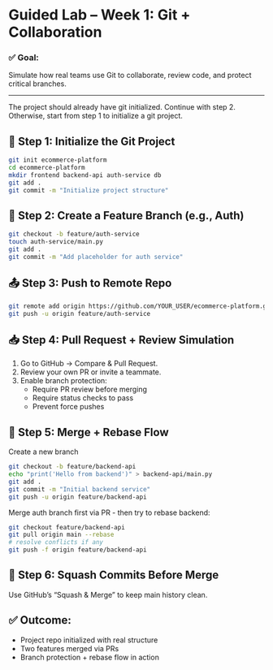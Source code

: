 # Guided Lab – Week 1: Git + Collaboration

### ✅ Goal:
Simulate how real teams use Git to collaborate, review code, and protect critical branches.

---
The project should already have git initialized. Continue with step 2. Otherwise, start from step 1 to initialize a git project.

## 🧪 Step 1: Initialize the Git Project

```bash
git init ecommerce-platform
cd ecommerce-platform
mkdir frontend backend-api auth-service db
git add .
git commit -m "Initialize project structure" 
```

## 🔀 Step 2: Create a Feature Branch (e.g., Auth)
```bash
git checkout -b feature/auth-service
touch auth-service/main.py
git add .
git commit -m "Add placeholder for auth service"
```

## 📤 Step 3: Push to Remote Repo
```bash
git remote add origin https://github.com/YOUR_USER/ecommerce-platform.git
git push -u origin feature/auth-service
```

## 📥 Step 4: Pull Request + Review Simulation
1. Go to GitHub → Compare & Pull Request.
2. Review your own PR or invite a teammate.
3. Enable branch protection:
   - Require PR review before merging
   - Require status checks to pass
   - Prevent force pushes

## 🔁 Step 5: Merge + Rebase Flow
Create a new branch
```bash 
git checkout -b feature/backend-api
echo "print('Hello from backend')" > backend-api/main.py
git add .
git commit -m "Initial backend service"
git push -u origin feature/backend-api
```
Merge auth branch first via PR - then try to rebase backend:

```bash
git checkout feature/backend-api
git pull origin main --rebase
# resolve conflicts if any
git push -f origin feature/backend-api
```
## 🧼 Step 6: Squash Commits Before Merge
Use GitHub’s “Squash & Merge” to keep main history clean.

## ✅ Outcome:
 - Project repo initialized with real structure
 - Two features merged via PRs
 - Branch protection + rebase flow in action
